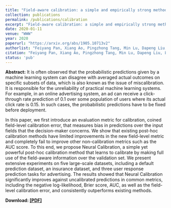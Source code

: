 ```yaml
---
title: "Field-aware calibration: a simple and empirically strong method for reliable probabilistic predictions"
collection: publications
permalink: /publications/calibration
excerpt: "Field-aware calibration: a simple and empirically strong method for reliable probabilistic predictions"
date: 2020-01-11
venue: "WWW"
year: 2020
paperurl: "https://arxiv.org/abs/1905.10713v2"
authorlist: "Feiyang Pan, Xiang Ao, Pingzhong Tang, Min Lu, Dapeng Liu, Lei Xiao and Qing He"
citation: "Feiyang Pan, Xiang Ao, Pingzhong Tang, Min Lu, Dapeng Liu, Lei Xiao and Qing He. 2020. Field-aware calibration: a simple and empirically strong method for reliable probabilistic predictions. In Proceedings of the 2020 World Wide Web Conference (WWW'19), May 13-17, 2019, San Francisco, CA, USA. ACM, New York, NY, USA, 11 pages. https://doi.org/10.1145/3308558.3313616"
status: 'pub'
---
```

**Abstract:**
It is often observed that the probabilistic predictions given by a machine learning system can disagree with averaged actual outcomes on specific subsets of data, which is also known as the issue of miscalibration. It is responsible for the unreliability of practical machine learning systems. For example, in an online advertising system, an ad can receive a click-through rate prediction of 0.1 over some population of users where its actual click rate is 0.15. In such cases, the probabilistic predictions have to be fixed before deployment.

In this paper, we first introduce an evaluation metric for calibration, coined field-level calibration error, that measures bias in predictions over the input fields that the decision-maker concerns. We show that existing post-hoc calibration methods have limited improvements in the new field-level metric and completely fail to improve other non-calibration metrics such as the AUC score. To this end, we propose Neural Calibration, a simple yet powerful post-hoc calibration method that learns to calibrate by making full use of the field-aware information over the validation set. We present extensive experiments on five large-scale datasets, including a default prediction dataset, an insurance dataset, and three user response prediction tasks for advertising. The results showed that Neural Calibration significantly improves against uncalibrated predictions in common metrics, including the negative log-likelihood, Brier score, AUC, as well as the field-level calibration error, and consistently outperforms existing methods.

**Download: [[PDF]](https://arxiv.org/abs/1905.10713v2)**
